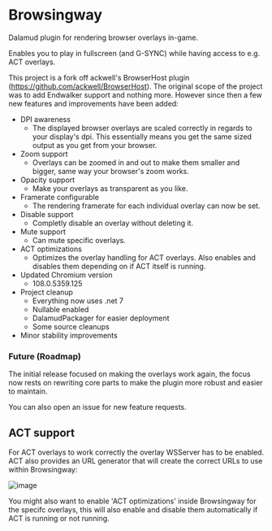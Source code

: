 Browsingway
===========

Dalamud plugin for rendering browser overlays in-game.

Enables you to play in fullscreen (and G-SYNC) while having access to e.g. ACT overlays.

This project is a fork off ackwell's BrowserHost plugin (https://github.com/ackwell/BrowserHost). The original scope of the project was to add Endwalker support and nothing more. However since then a few new features and improvements have been added:

* DPI awareness
    * The displayed browser overlays are scaled correctly in regards to your display's dpi. This essentially means you get the same sized output as you get from your browser.
* Zoom support
    * Overlays can be zoomed in and out to make them smaller and bigger, same way your browser's zoom works.
* Opacity support
    * Make your overlays as transparent as you like.
* Framerate configurable
    * The rendering framerate for each individual overlay can now be set.
* Disable support
    * Completly disable an overlay without deleting it.
* Mute support
   * Can mute specific overlays.
* ACT optimizations
   * Optimizes the overlay handling for ACT overlays. Also enables and disables them depending on if ACT itself is running.
* Updated Chromium version
    * 108.0.5359.125
* Project cleanup
    * Everything now uses .net 7
    * Nullable enabled
    * DalamudPackager for easier deployment
    * Some source cleanups
* Minor stability improvements


### Future (Roadmap)
The initial release focused on making the overlays work again, the focus now rests on rewriting core parts to make the plugin more robust and easier to maintain.

You can also open an issue for new feature requests.

## ACT support ##
For ACT overlays to work correctly the overlay WSServer has to be enabled. ACT also provides an URL generator that will create the correct URLs to use within Browsingway:

![image](https://user-images.githubusercontent.com/569324/148692825-f29e41ae-cec5-4144-974f-394e14ec108a.png)

You might also want to enable 'ACT optimizations' inside Browsingway for the specifc overlays, this will also enable and disable them automatically if ACT is running or not running.
